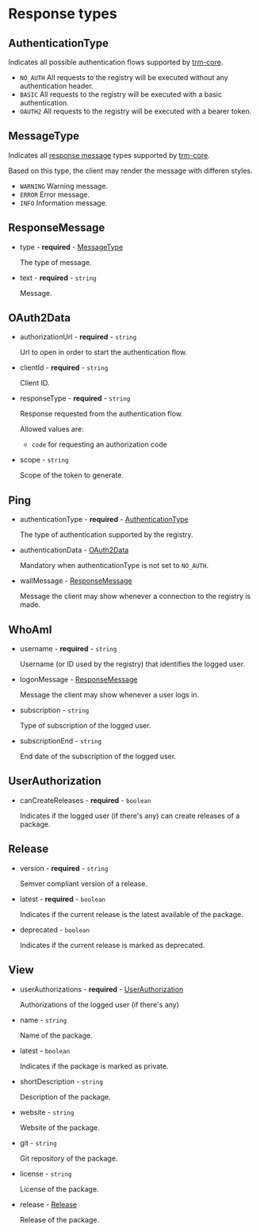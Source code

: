 # Response types

## AuthenticationType
Indicates all possible authentication flows supported by [trm-core](https://www.npmjs.com/package/trm-core).
- `NO_AUTH`
    All requests to the registry will be executed without any authentication header.
- `BASIC`
    All requests to the registry will be executed with a basic authentication.
- `OAUTH2`
    All requests to the registry will be executed with a bearer token.


## MessageType
Indicates all [response message](#responsemessage) types supported by [trm-core](https://www.npmjs.com/package/trm-core).

Based on this type, the client may render the message with differen styles.
- `WARNING`
    Warning message.
- `ERROR`
    Error message.
- `INFO`
    Information message.

## ResponseMessage
- type - **required** - [MessageType](#messagetype)

    The type of message.

- text - **required** - `string`

    Message.

## OAuth2Data
- authorizationUrl - **required** - `string`

    Url to open in order to start the authentication flow.

- clientId - **required** - `string`

    Client ID.

- responseType - **required** - `string`

    Response requested from the authentication flow.

    Allowed values are:
    - `code` for requesting an authorization code

- scope - `string`

    Scope of the token to generate.

## Ping
- authenticationType - **required** - [AuthenticationType](#authenticationtype)

    The type of authentication supported by the registry.

- authenticationData - [OAuth2Data](#oauth2data)

    Mandatory when authenticationType is not set to `NO_AUTH`.

- wallMessage - [ResponseMessage](#responsemessage)

    Message the client may show whenever a connection to the registry is made.

## WhoAmI
- username - **required** - `string`

    Username (or ID used by the registry) that identifies the logged user.

- logonMessage - [ResponseMessage](#responsemessage)

    Message the client may show whenever a user logs in.

- subscription - `string`

    Type of subscription of the logged user.

- subscriptionEnd - `string`

    End date of the subscription of the logged user.

## UserAuthorization
- canCreateReleases - **required** - `boolean`

    Indicates if the logged user (if there's any) can create releases of a package.

## Release
- version - **required** - `string`

    Semver compliant version of a release.

- latest - **required** - `boolean`

    Indicates if the current release is the latest available of the package.

- deprecated - `boolean`

    Indicates if the current release is marked as deprecated.

## View
- userAuthorizations - **required** - [UserAuthorization](#userauthorization)

    Authorizations of the logged user (if there's any)
- name - `string`

    Name of the package.

- latest - `boolean`

    Indicates if the package is marked as private.

- shortDescription - `string`

    Description of the package.

- website - `string`

    Website of the package.

- git - `string`

    Git repository of the package.

- license - `string`

    License of the package.

- release - [Release](#release)

    Release of the package.